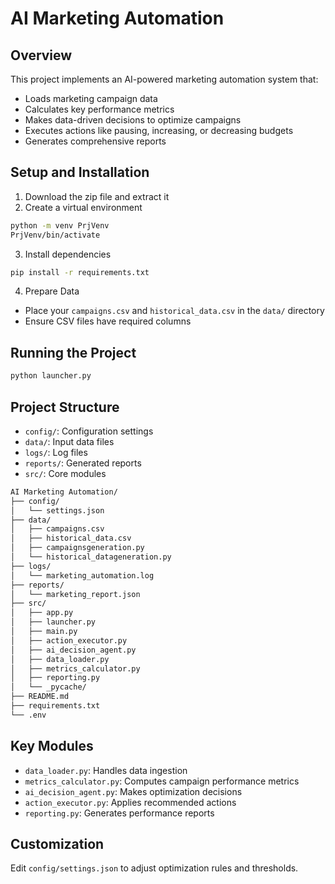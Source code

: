 # AI Marketing Automation

## Overview
This project implements an AI-powered marketing automation system that:
- Loads marketing campaign data
- Calculates key performance metrics
- Makes data-driven decisions to optimize campaigns
- Executes actions like pausing, increasing, or decreasing budgets
- Generates comprehensive reports

## Setup and Installation

1. Download the zip file and extract it
2. Create a virtual environment
```bash
python -m venv PrjVenv
PrjVenv/bin/activate  
```

3. Install dependencies
```bash
pip install -r requirements.txt
```

4. Prepare Data
- Place your `campaigns.csv` and `historical_data.csv` in the `data/` directory
- Ensure CSV files have required columns

## Running the Project
```bash
python launcher.py
```

## Project Structure
- `config/`: Configuration settings
- `data/`: Input data files
- `logs/`: Log files
- `reports/`: Generated reports
- `src/`: Core modules

```bash
AI Marketing Automation/
├── config/
│   └── settings.json
├── data/
│   ├── campaigns.csv
│   ├── historical_data.csv
│   ├── campaignsgeneration.py
│   └── historical_datageneration.py
├── logs/
│   └── marketing_automation.log
├── reports/
│   └── marketing_report.json
├── src/
│   ├── app.py
│   ├── launcher.py
│   ├── main.py
│   ├── action_executor.py
│   ├── ai_decision_agent.py
│   ├── data_loader.py
│   ├── metrics_calculator.py
│   ├── reporting.py
│   └── _pycache/
├── README.md
├── requirements.txt
└── .env
```

## Key Modules
- `data_loader.py`: Handles data ingestion
- `metrics_calculator.py`: Computes campaign performance metrics
- `ai_decision_agent.py`: Makes optimization decisions
- `action_executor.py`: Applies recommended actions
- `reporting.py`: Generates performance reports

## Customization
Edit `config/settings.json` to adjust optimization rules and thresholds.
